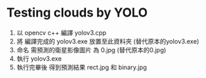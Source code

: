 # Testing clouds by YOLO

1. 以 opencv c++ 編譯 yolov3.cpp
2. 將 編譯完成的 yolov3.exe 放置至此資料夾 (替代原本的yolov3.exe)
3. 命名 需預測的衛星影像圖片 為 0.jpg (替代原本的0.jpg)
4. 執行 yolov3.exe
5. 執行完畢後 得到預測結果 rect.jpg 和 binary.jpg
